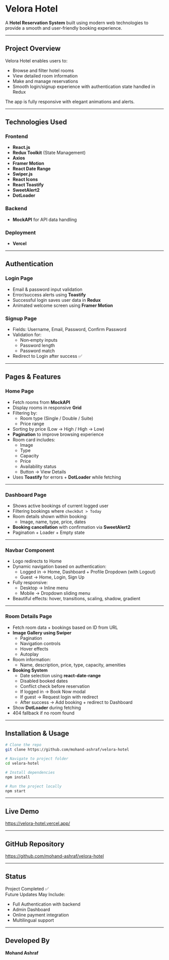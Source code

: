 # Velora Hotel

A **Hotel Reservation System** built using modern web technologies to provide a smooth and user-friendly booking experience.

---

## Project Overview

Velora Hotel enables users to:

- Browse and filter hotel rooms
- View detailed room information
- Make and manage reservations
- Smooth login/signup experience with authentication state handled in Redux

The app is fully responsive with elegant animations and alerts.

---

## Technologies Used

### Frontend

- **React.js**
- **Redux Toolkit** (State Management)
- **Axios**
- **Framer Motion**
- **React Date Range**
- **Swiper.js**
- **React Icons**
- **React Toastify**
- **SweetAlert2**
- **DotLoader**

### Backend

- **MockAPI** for API data handling

### Deployment

- **Vercel**

---

## Authentication

### **Login Page**

- Email & password input validation
- Error/success alerts using **Toastify**
- Successful login saves user data in **Redux**
- Animated welcome screen using **Framer Motion**

### **Signup Page**

- Fields: Username, Email, Password, Confirm Password
- Validation for:
  - Non‑empty inputs
  - Password length
  - Password match
- Redirect to Login after success ✅

---

## Pages & Features

### Home Page

- Fetch rooms from **MockAPI**
- Display rooms in responsive **Grid**
- Filtering by:
  - Room type (Single / Double / Suite)
  - Price range
- Sorting by price (Low → High / High → Low)
- **Pagination** to improve browsing experience
- Room card includes:
  - Image
  - Type
  - Capacity
  - Price
  - Availability status
  - Button → View Details
- Uses **Toastify** for errors + **DotLoader** while fetching

---

### Dashboard Page

- Shows active bookings of current logged user
- Filtering bookings where `checkOut > Today`
- Room details shown within booking:
  - Image, name, type, price, dates
- **Booking cancellation** with confirmation via **SweetAlert2**
- Pagination + Loader + Empty state

---

### Navbar Component

- Logo redirects to Home
- Dynamic navigation based on authentication:
  - Logged in → Home, Dashboard + Profile Dropdown (with Logout)
  - Guest → Home, Login, Sign Up
- Fully responsive:
  - Desktop → Inline menu
  - Mobile → Dropdown sliding menu
- Beautiful effects: hover, transitions, scaling, shadow, gradient

---

### Room Details Page

- Fetch room data + bookings based on ID from URL
- **Image Gallery using Swiper**
  - Pagination
  - Navigation controls
  - Hover effects
  - Autoplay
- Room information:
  - Name, description, price, type, capacity, amenities
- **Booking System**
  - Date selection using **react‑date‑range**
  - Disabled booked dates
  - Conflict check before reservation
  - If logged in → Book Now modal
  - If guest → Request login with redirect
  - After success → Add booking + redirect to Dashboard
- Show **DotLoader** during fetching
- 404 fallback if no room found

---

## Installation & Usage

```bash
# Clone the repo
git clone https://github.com/mohand-ashraf/velora-hotel

# Navigate to project folder
cd velora-hotel

# Install dependencies
npm install

# Run the project locally
npm start
```

---

## Live Demo

https://velora-hotel.vercel.app/

---

## GitHub Repository

https://github.com/mohand-ashraf/velora-hotel

---

## Status

Project Completed ✅  
Future Updates May Include:

- Full Authentication with backend
- Admin Dashboard
- Online payment integration
- Multilingual support

---

## Developed By

**Mohand Ashraf**
